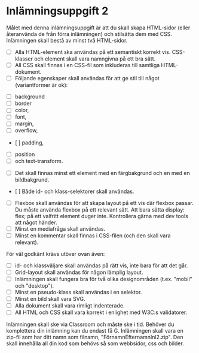 # Inlämningsuppgift 2

Målet med denna inlämningsuppgift är att du skall skapa HTML-sidor (eller återanvända de från förra
inlämningen) och stilsätta dem med CSS. Inlämningen skall bestå av minst två HTML-sidor.

- [ ] Alla HTML-element ska användas på ett semantiskt korrekt vis. CSS-klasser och element skall vara namngivna
på ett bra sätt.
- [ ] All CSS skall finnas i en CSS-fil som inkluderas till samtliga HTML-dokument.
- [ ] Följande egenskaper skall användas för att ge stil till något (variantformer är ok):
* [ ] background
* [ ] border
* [ ] color,
* [ ] font,
* [ ] margin,
* [ ] overflow,
* [ ] padding,
* [ ] position
* [ ] och text-transform.
- [ ] Det skall finnas minst ett element med en färgbakgrund och en med en bildbakgrund.
- [ ] Både id- och klass-selektorer skall användas.
- [ ] Flexbox skall användas för att skapa layout på ett vis där flexbox passar. Du måste använda flexbox på ett
relevant sätt. Att bara sätta display: flex; på ett valfritt element duger inte. Kontrollera gärna med dev
tools att något händer.
- [ ] Minst en mediafråga skall användas.
- [ ] Minst en kommentar skall finnas i CSS-filen (och den skall vara relevant).

För väl godkänt krävs utöver ovan även:
- [ ] id- och klassväljare skall användas på rätt vis, inte bara för att det går.
- [ ] Grid-layout skall användas för någon lämplig layout.
- [ ] Inlämningen skall fungera bra för två olika designområden (t.ex. "mobil" och "desktop").
- [ ] Minst en pseudo-klass skall användas i en selektor.
- [ ] Minst en bild skall vara SVG.
- [ ] Alla dokument skall vara rimligt indenterade.
- [ ] All HTML och CSS skall vara korrekt i enlighet med W3C:s validatorer.

Inlämningen skall ske via Classroom och måste ske i tid. Behöver du komplettera din inlämning kan du endast få G.
Inlämningen skall vara en zip-fil som har ditt namn som filnamn, "FörnamnEfternamnInl2.zip". Den skall
innehålla all din kod som behövs så som webbsidor, css och bilder.
